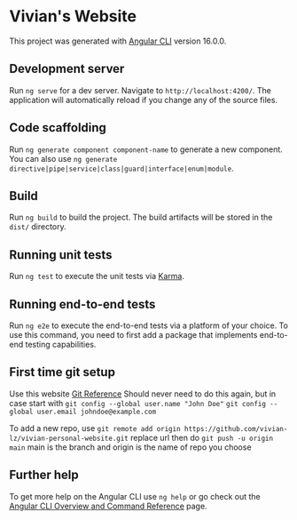 # Vivian's Website
This project was generated with [Angular CLI](https://github.com/angular/angular-cli) version 16.0.0.

## Development server

Run `ng serve` for a dev server. Navigate to `http://localhost:4200/`. The application will automatically reload if you change any of the source files.

## Code scaffolding

Run `ng generate component component-name` to generate a new component. You can also use `ng generate directive|pipe|service|class|guard|interface|enum|module`.

## Build

Run `ng build` to build the project. The build artifacts will be stored in the `dist/` directory.

## Running unit tests

Run `ng test` to execute the unit tests via [Karma](https://karma-runner.github.io).

## Running end-to-end tests

Run `ng e2e` to execute the end-to-end tests via a platform of your choice. To use this command, you need to first add a package that implements end-to-end testing capabilities.

## First time git setup
Use this website [Git Reference](https://git-scm.com/book/en/v2/Getting-Started-First-Time-Git-Setup)
Should never need to do this again, but in case start with
`git config --global user.name "John Doe"`
`git config --global user.email johndoe@example.com`

To add a new repo, use 
`git remote add origin https://github.com/vivian-lz/vivian-personal-website.git`
replace url
then do
`git push -u origin main`
main is the branch and origin is the name of repo you choose

## Further help

To get more help on the Angular CLI use `ng help` or go check out the [Angular CLI Overview and Command Reference](https://angular.io/cli) page.
